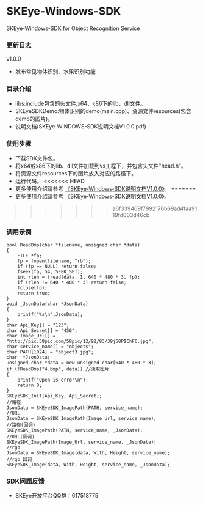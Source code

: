 # SKEye-Windows-SDK
SKEye-Windows-SDK for Object Recognition Service 
###  更新日志
v1.0.0
- 发布常见物体识别、水果识别功能
###  目录介绍
- libs:include包含的头文件,x64、x86下的lib、dll文件。
- SKEyeSDKDemo:物体识别的demo(main.cpp)、资源文件resources(包含demo的图片)。
- 说明文档(SKEye-WINDOWS-SDK说明文档V1.0.0.pdf)
###  使用步骤
- 下载SDK文件包。
- 将x64或x86下的lib、dll文件加载到vs工程下，并包含头文件"head.h"。
- 将资源文件resources下的图片放入对应的路径下。
- 运行代码。
<<<<<<< HEAD
- 更多使用介绍请参考 [《SKEye-Windows-SDK说明文档V1.0.0》](https://github.com/interjoy/SKEye-Windows-SDK/blob/master/SKEye-WINDOWS-SDK%E8%AF%B4%E6%98%8E%E6%96%87%E6%A1%A3V1.0.0.pdf)。
=======
- 更多使用介绍请参考 [《SKEye-Windows-SDK说明文档V1.0.0》](https://github.com/interjoy/SKEye-Windows-SDK/blob/master/SKEye-Windows-SDK%E8%AF%B4%E6%98%8E%E6%96%87%E6%A1%A3V1.0.0.pdf)。
>>>>>>> a6f339469f7992176b69ad4faa9119fd003d46cb
###  调用示例
```
bool ReadBmp(char *filename, unsigned char *data)
{
	FILE *fp;
	fp = fopen(filename, "rb");
	if (fp == NULL) return false;
	fseek(fp, 54, SEEK_SET);
	int rlen = fread(data, 1, 640 * 480 * 3, fp);
	if (rlen != 640 * 480 * 3) return false;
	fclose(fp);
	return true;
}
void _JsonData(char *JsonData)
{
    printf("%s\n",JsonData);
}
char Api_Key[] = "123";
char Api_Secret[] = "456";
char Image_Url[] = "http://pic.58pic.com/58pic/12/92/83/39j58PIChF6.jpg";
char service_name[] = "objects";
char PATH[1024] = "object3.jpg";
char  *JsonData;
unsigned char *data = new unsigned char[640 * 480 * 3];
if (!ReadBmp("4.bmp", data)) //读取图片
{
	printf("Open is error\n");
	return 0;
}
SKEyeSDK_Init(Api_Key, Api_Secret);
//路径
JsonData = SKEyeSDK_ImagePath(PATH, service_name);
//URL
JsonData = SKEyeSDK_ImagePath(Image_Url, service_name);
//路径(回调)
SKEyeSDK_ImagePath(PATH, service_name, _JsonData);
//URL(回调)
SKEyeSDK_ImagePath(Image_Url, service_name, _JsonData);
//rgb 
JsonData = SKEyeSDK_Image(data, With, Height, service_name);
//rgb 回调
SKEyeSDK_Image(data, With, Height, service_name, _JsonData);
```
###  SDK问题反馈
- SKEye开放平台QQ群：617518775

